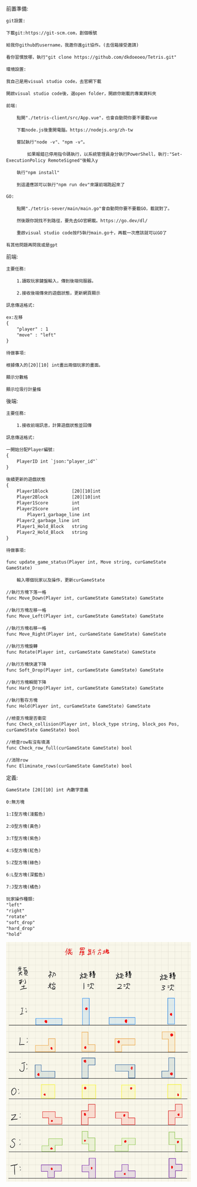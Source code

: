 前置準備:

    git設置:
        
	下載git:https://git-scm.com，創個帳號

	給我你github的username，我邀你進git協作。(去信箱接受邀請)

	看你習慣放哪，執行"git clone https://github.com/dkdoeoeo/Tetris.git"
    
    環境設置:

	我自己是用visual studio code，去官網下載

	開啟visual studio code後，選open folder，開啟你剛載的專案資料夾

	前端:

	    點開"./tetris-client/src/App.vue"，也會自動問你要不要載vue

	    下載node.js後重開電腦。https://nodejs.org/zh-tw

	    嘗試執行"node -v"、"npm -v"。
	    
    	    如果報錯已停用指令碼執行，以系統管理員身分執行PowerShell，執行:"Set-ExecutionPolicy RemoteSigned"後輸入y

	    執行"npm install"

	    到這邊應該可以執行"npm run dev"來讓前端跑起來了
	
	GO:

   	    點開"./tetris-sever/main/main.go"會自動問你要不要載GO，載就對了。
	
	    然後跟你說找不到路徑，要先去GO官網載。https://go.dev/dl/

	    重啟visual studio code按F5執行main.go十，再載一次應該就可以GO了

	有其他問題再問我或是gpt


前端:

    主要任務:
    
        1.讀取玩家鍵盤輸入，傳到後端伺服器。

        2.接收後端傳來的遊戲狀態，更新網頁顯示

    訊息傳送格式:

	ex:左移
 	{
	    "player" : 1
	    "move" : "left"
	}

    待做事項:

	根據傳入的[20][10] int畫出兩個玩家的畫面。
	
	顯示分數格

	顯示垃圾行計量條
後端:

    主要任務:
    
        1.接收前端訊息，計算遊戲狀態並回傳

    訊息傳送格式:

	一開始分配Player編號:
	{
	    PlayerID int `json:"player_id"`
	}
	
	後續更新的遊戲狀態
	{
	    Player1Block         [20][10]int
	    Player2Block         [20][10]int
	    Player1Score         int
	    Player2Score         int
    	    Player1_garbage_line int
	    Player2_garbage_line int
	    Player1_Hold_Block   string
	    Player2_Hold_Block   string
	}

    待做事項:

	func update_game_status(Player int, Move string, curGameState GameState)
	
	    輸入哪個玩家以及操作，更新curGameState

	//執行方塊下落一格
	func Move_Down(Player int, curGameState GameState) GameState 

	//執行方塊左移一格
	func Move_Left(Player int, curGameState GameState) GameState

	//執行方塊右移一格
	func Move_Right(Player int, curGameState GameState) GameState 

	//執行方塊旋轉
	func Rotate(Player int, curGameState GameState) GameState 

	//執行方塊快速下降
	func Soft_Drop(Player int, curGameState GameState) GameState 

	//執行方塊瞬間下降
	func Hard_Drop(Player int, curGameState GameState) GameState 

	//執行暫存方塊
	func Hold(Player int, curGameState GameState) GameState 

	//檢查方塊是否衝突
	func Check_collision(Player int, block_type string, block_pos Pos, curGameState GameState) bool 

	//檢查row有沒有填滿
	func Check_row_full(curGameState GameState) bool 

	//消除row
	func Eliminate_rows(curGameState GameState) bool 

定義:

    GameState [20][10] int 內數字意義

    0:無方塊

    1:I型方塊(淺藍色)

    2:O型方塊(黃色)

    3:T型方塊(紫色)

    4:S型方塊(紅色)

    5:Z型方塊(綠色)

    6:L型方塊(深藍色)

    7:J型方塊(橘色)

    玩家操作種類:
	"left"
	"right"
	"rotate"
	"soft_drop"
	"hard_drop"
	"hold"
![方塊示意圖](block_definition.jpg)

